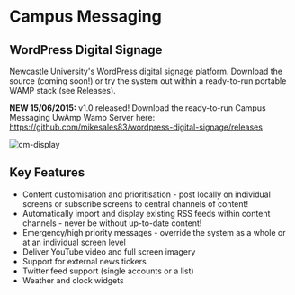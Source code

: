 # Campus Messaging
## WordPress Digital Signage

Newcastle University's WordPress digital signage platform. Download the source (coming soon!) or try the system out within a ready-to-run portable WAMP stack (see Releases).

**NEW 15/06/2015:** v1.0 released! Download the ready-to-run Campus Messaging UwAmp Wamp Server here:
https://github.com/mikesales83/wordpress-digital-signage/releases

![cm-display](https://cloud.githubusercontent.com/assets/12751726/8180494/30f3c834-1416-11e5-9192-fe1fb9c23d00.png)

## Key Features

* Content customisation and prioritisation - post locally on individual screens or subscribe screens to central channels of content!
* Automatically import and display existing RSS feeds within content channels - never be without up-to-date content!
* Emergency/high priority messages - override the system as a whole or at an individual screen level
* Deliver YouTube video and full screen imagery
* Support for external news tickers
* Twitter feed support (single accounts or a list)
* Weather and clock widgets
